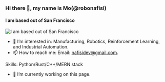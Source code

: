 ### Hi there 👋, my name is Mo(@robonafisi)
#### I am based out of San Francisco
![I am based out of San Francisco](https://github.com/robonafisi)

- 👀 I’m interested in: Manufacturing, Robotics, Reinforcement Learning, and Industrial Automation.
- 📫 How to reach me: Email: nafisidev@gmail.com.

Skills: Python/Rust/C++/MERN stack

- 🔭 I’m currently working on this page. 




